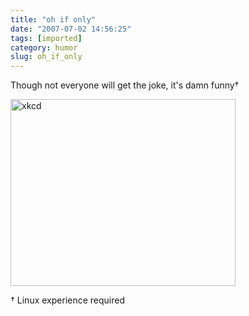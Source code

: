 ```yaml
---
title: "oh if only"
date: "2007-07-02 14:56:25"
tags: [imported]
category: humor
slug: oh_if_only
---
```


Though not everyone will get the joke, it's damn funny†

<a href="http://xkcd.com/c149.html"><img src="http://imgs.xkcd.com/comics/sandwich.png" title="xkcd" alt="xkcd" height="299" width="360" /></a>

† Linux experience required
